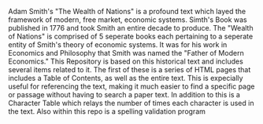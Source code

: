Adam Smith's "The Wealth of Nations" is a profound text which layed the framework of modern, free market, economic systems. Simth's Book  was published in 1776 and took Smith an entire decade to produce. The "Wealth of Nations" is comprised of 5 seperate books each pertaining to a seperate entity of Smith's theory of economic systems. It was for his work in Economics and Philosophy that Smith was named the "Father of Modern Economics." 
This Repository is based on this historical text and includes several items related to it. The first of these is a series of HTML pages that includes a Table of Contents, as well as the entire text. This is expecially useful for referencing the text, making it much easier to find a specific page or passage without having to search a paper text. In addition to this is a Character Table which relays the number of times each character is used in the text. Also within this repo is a spelling validation program 
